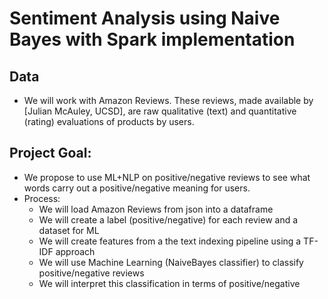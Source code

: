 # Sentiment Analysis using Naive Bayes with Spark implementation

## Data
- We will work with Amazon Reviews. These reviews, made available by [Julian McAuley, UCSD], are raw qualitative (text) and quantitative (rating) evaluations of products by users. 
## Project Goal:
- We propose to use ML+NLP on positive/negative reviews to see what words carry out a positive/negative meaning for users.
- Process:
  - We will load Amazon Reviews from json into a dataframe
  - We will create a label (positive/negative) for each review and a dataset for ML
  - We will create features from a the text indexing pipeline using a TF-IDF approach
  - We will use Machine Learning (NaiveBayes classifier) to classify positive/negative reviews
  - We will interpret this classification in terms of positive/negative

